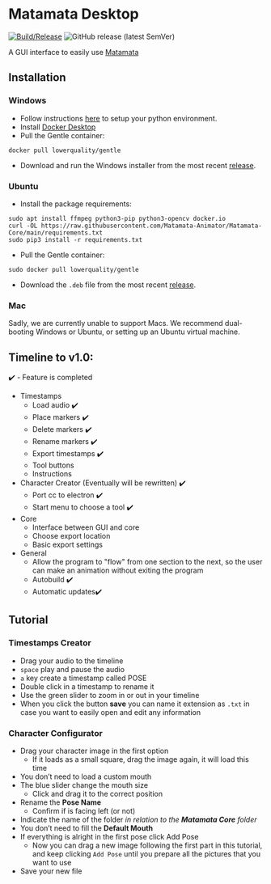 # Matamata Desktop

[![Build/Release](https://github.com/Matamata-Animator/Desktop/actions/workflows/build.yml/badge.svg)](https://github.com/Matamata-Animator/Desktop/actions/workflows/build.yml) ![GitHub release (latest SemVer)](https://img.shields.io/github/v/release/Matamata-Animator/Desktop?label=Curerent%20Version&style=flat-square) 

A GUI interface to easily use [Matamata](https://github.com/Matamata-Animator/Matamata)

## Installation

### Windows

* Follow instructions [here](https://github.com/Matamata-Animator/Matamata-Core/blob/main/Windows_Install_Instructions.md) to setup your python environment. 
* Install [Docker Desktop](https://www.docker.com/get-started)
* Pull the Gentle container:

```
docker pull lowerquality/gentle
```

* Download and run the Windows installer from the most recent [release](https://github.com/Matamata-Animator/Desktop/releases).

### Ubuntu

* Install the package requirements:

```shell
sudo apt install ffmpeg python3-pip python3-opencv docker.io
curl -OL https://raw.githubusercontent.com/Matamata-Animator/Matamata-Core/main/requirements.txt
sudo pip3 install -r requirements.txt
```

* Pull the Gentle container:

```shell
sudo docker pull lowerquality/gentle
```

* Download the `.deb` file from the most recent [release](https://github.com/Matamata-Animator/Desktop/releases).

### Mac

Sadly, we are currently unable to support Macs. We recommend dual-booting Windows or Ubuntu, or setting up an Ubuntu virtual machine. 

## Timeline to v1.0:

:heavy_check_mark: - Feature is completed

- Timestamps
  - Load audio :heavy_check_mark:
  - Place markers :heavy_check_mark:
  - Delete markers :heavy_check_mark:
  - Rename markers :heavy_check_mark:
  - Export timestamps :heavy_check_mark:
  - Tool buttons
  - Instructions
- Character Creator (Eventually will be rewritten) :heavy_check_mark:
  - Port cc to electron :heavy_check_mark:
  - Start menu to choose a tool :heavy_check_mark:
- Core
  - Interface between GUI and core
  - Choose export location
  - Basic export settings
- General
  - Allow the program to "flow" from one section to the next, so the user can make an animation without exiting the program
  - Autobuild :heavy_check_mark:
  - Automatic updates:heavy_check_mark:

## Tutorial
### Timestamps Creator
- Drag your audio to the timeline
- `space` play and pause the audio
- `a` key create a timestamp called POSE
- Double click in a timestamp to rename it
- Use the green slider to zoom in or out in your timeline
- When you click the button **save** you can name it extension as `.txt` in case you want to easily open and edit any information

### Character Configurator
- Drag your character image in the first option
  - If it loads as a small square, drag the image again, it will load this time
- You don’t need to load a custom mouth
- The blue slider change the mouth size
  - Click and drag it to the correct position
- Rename the **Pose Name**
  - Confirm if is facing left (or not)
- Indicate the name of the folder *in relation to the **Matamata Core** folder*
- You don’t need to fill the **Default Mouth** 
- If everything is alright in the first pose click Add Pose
  - Now you can drag a new image following the first part in this tutorial, and keep clicking `Add Pose` until you prepare all the pictures that you want to use
- Save your new file

